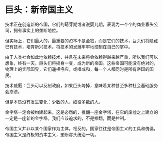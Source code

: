 # 巨头：新帝国主义

技术正在创造新的帝国，它们的萌芽期或者说婴儿期，表现为一个个的商业寡头公司，拥有事实上的垄断地位。

但实际上，它们最大的，最重要的资本不是金钱，而是它们的技术，巨头们将隐藏已有技术，培育新兴技术，将技术的发展牢牢地控制在自己的掌中。

由于人类社会如此地依赖技术，并且在未来将会依赖得越来越严重，所以我们可以想象，终有一天，巨头们将摇身一变，成为新的帝国。这些帝国可能没有绝对的，物理上的实际国界，它们遥相呼应，或唱或和，每一个人都同时是所有帝国的国民。

技术威慑：巨头可以反制政府，如果巨头垮掉，意味着某种甚至多种社会基础服务会崩溃。

但是本质没有发生变化：少数的人，奴役多数的人。

金字塔一定会被构建起来，这是必然的，推翻一座金字塔，在它的废墟之上建立的一定是一座新的金字塔。我们应该追求的，不是推翻，而是控制。

帝国主义并非以某个国家作为主体，相反的，国家往往是帝国主义的工具和傀儡，帝国主义是终极的资本主义，垄断寡头统治一切。